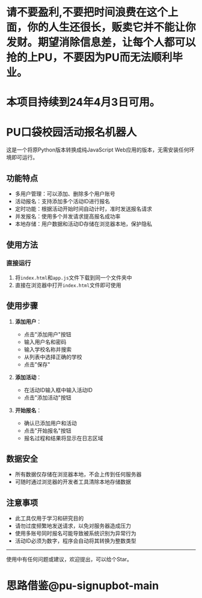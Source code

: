 # 请不要盈利,不要把时间浪费在这个上面，你的人生还很长，贩卖它并不能让你发财。期望消除信息差，让每个人都可以抢的上PU，不要因为PU而无法顺利毕业。
# 本项目持续到24年4月3日可用。

# PU口袋校园活动报名机器人 

这是一个将原Python版本转换成纯JavaScript Web应用的版本，无需安装任何环境即可运行。

## 功能特点

- 多用户管理：可以添加、删除多个用户账号
- 活动报名：支持添加多个活动ID进行报名
- 定时功能：根据活动开始时间自动计时，准时发送报名请求
- 并发报名：使用多个并发请求提高报名成功率
- 本地存储：用户数据和活动ID存储在浏览器本地，保护隐私

## 使用方法

### 直接运行

1. 将`index.html`和`app.js`文件下载到同一个文件夹中
2. 直接在浏览器中打开`index.html`文件即可使用

## 使用步骤

1. **添加用户**：
   - 点击"添加用户"按钮
   - 输入用户名和密码
   - 输入学校名称并搜索
   - 从列表中选择正确的学校
   - 点击"保存"

2. **添加活动**：
   - 在活动ID输入框中输入活动ID
   - 点击"添加活动"按钮

3. **开始报名**：
   - 确认已添加用户和活动
   - 点击"开始报名"按钮
   - 报名过程和结果将显示在日志区域

## 数据安全

- 所有数据仅存储在浏览器本地，不会上传到任何服务器
- 可随时通过浏览器的开发者工具清除本地存储数据

## 注意事项

- 此工具仅用于学习和研究目的
- 请勿过度频繁地发送请求，以免对服务器造成压力
- 使用多账号同时报名可能导致被系统识别为异常行为
- 活动ID必须为数字，程序会自动将其转换为整数类型

---

使用中有任何问题或建议，欢迎提出，可以给个Star。  

# 思路借鉴@pu-signupbot-main
